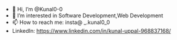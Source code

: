 - 👋 Hi, I’m @Kunal0-0
- 👀 I’m interested in Software Development,Web Development
- 📫 How to reach me: insta@ _.kunal0_0
- LinkedIn: https://www.linkedin.com/in/kunal-uppal-968837168/

<!---
Kunal0-0/Kunal0-0 is a ✨ special ✨ repository because its `README.md` (this file) appears on your GitHub profile.
You can click the Preview link to take a look at your changes.
--->
